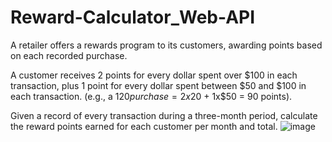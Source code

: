 # Reward-Calculator_Web-API

A retailer offers a rewards program to its customers, awarding points based on each recorded purchase. 
 
A customer receives 2 points for every dollar spent over $100 in each transaction, plus 1 point for every dollar spent between $50 and $100 in each transaction.
(e.g., a $120 purchase = 2x$20 + 1x$50 = 90 points).
 
Given a record of every transaction during a three-month period, calculate the reward points earned for each customer per month and total.
![image](https://github.com/saiteja0731/Reward-Calculator_Web-API/assets/133249399/7cf72459-97cb-47da-9679-ff93d5f607f8)
